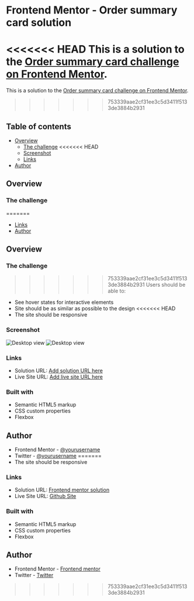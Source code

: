 # Frontend Mentor - Order summary card solution

<<<<<<< HEAD
This is a solution to the [Order summary card challenge on Frontend Mentor](https://www.frontendmentor.io/challenges/order-summary-component-QlPmajDUj).
=======
This is a solution to the [Order summary card challenge on Frontend Mentor](https://www.frontendmentor.io/challenges/order-summary-component-QlPmajDUj). 
>>>>>>> 753339aae2cf31ee3c5d3411f5133de3884b2931

## Table of contents

- [Overview](#overview)
  - [The challenge](#the-challenge)
<<<<<<< HEAD
  - [Screenshot](#screenshot)
  - [Links](#links)
- [Author](#author)

## Overview

### The challenge

=======
  - [Links](#links)
- [Author](#author)


## Overview

### The challenge

>>>>>>> 753339aae2cf31ee3c5d3411f5133de3884b2931
Users should be able to:

- See hover states for interactive elements
- Site should be as similar as possible to the design
<<<<<<< HEAD
- The site should be responsive

### Screenshot

![Desktop view](image.png)
![Desktop view](image.png)

### Links

- Solution URL: [Add solution URL here](https://your-solution-url.com)
- Live Site URL: [Add live site URL here](https://layoor.github.io/Order-summary-card/)

### Built with

- Semantic HTML5 markup
- CSS custom properties
- Flexbox

## Author

- Frontend Mentor - [@yourusername](https://www.frontendmentor.io/profile/Layoor)
- Twitter - [@yourusername](https://www.twitter.com/Abakeade_)
=======
- The site should be responsive  


### Links

- Solution URL: [Frontend mentor solution](https://your-solution-url.com)
- Live Site URL: [Github Site](https://layoor.github.io/Order-summary-card/)



### Built with

- Semantic HTML5 markup
- CSS custom properties
- Flexbox



## Author

- Frontend Mentor - [Frontend mentor](https://www.frontendmentor.io/profile/Layoor)
- Twitter - [Twitter](https://www.twitter.com/Abakeade_)



>>>>>>> 753339aae2cf31ee3c5d3411f5133de3884b2931
